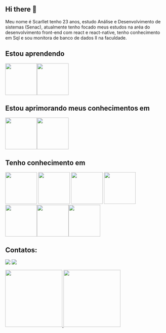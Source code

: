## Hi there 👋

Meu nome é Scarllet tenho 23 anos, estudo Análise e Desenvolvimento de sistemas (Senac), atualmente tenho focado meus estudos na aréa do desenvolvimento front-end  com react e react-native, tenho conhecimento em Sql e sou monitora de banco de dados II na faculdade.


## Estou aprendendo
 <img  height="100em" src="https://cdn.jsdelivr.net/gh/devicons/devicon/icons/python/python-original.svg" target="_blank" /><img height="100em" src="https://cdn.jsdelivr.net/gh/devicons/devicon/icons/nodejs/nodejs-original.svg" target="_blank"/>

## Estou aprimorando meus conhecimentos em
<img height="100em" src="https://cdn.jsdelivr.net/gh/devicons/devicon/icons/javascript/javascript-original.svg" target="_blank"/><img height="100em" src="https://cdn.jsdelivr.net/gh/devicons/devicon/icons/react/react-original.svg" target="_blank" />
          
   
## Tenho conhecimento em       
 <img height="100em" src="https://cdn.jsdelivr.net/gh/devicons/devicon/icons/mysql/mysql-original.svg"  target="_blank"/> <img height="100em" src="https://cdn.jsdelivr.net/gh/devicons/devicon/icons/postgresql/postgresql-original.svg"  target="_blank"/> <img height="100em" src="https://cdn.jsdelivr.net/gh/devicons/devicon/icons/html5/html5-original.svg" target="_blank" />
<img  height="100em" src="https://cdn.jsdelivr.net/gh/devicons/devicon/icons/css3/css3-original.svg" target="_blank"/><img  height="100em" src="https://cdn.jsdelivr.net/gh/devicons/devicon/icons/c/c-original.svg" target="_blank"/><img height="100em"
 src="https://cdn.jsdelivr.net/gh/devicons/devicon/icons/java/java-original.svg" target="_blank"/><img height="100em" src="https://cdn.jsdelivr.net/gh/devicons/devicon/icons/git/git-original.svg" target="_blank"/>

## Contatos:

<div>

<a href = "mailto:scarllet.valentim.9@gmail.com"><img src="https://img.shields.io/badge/Gmail-D14836?style=for-the-badge&logo=gmail&logoColor=white" target="_blank"></a>
<a href="https://www.linkedin.com/in/scarllet-valentim-050175183/" target="_blank"><img src="https://img.shields.io/badge/-LinkedIn-%230077B5?style=for-the-badge&logo=linkedin&logoColor=white" target="_blank"></a>   
</div>

<div>
<a href="https://github.com/ScarlletValentim">
<img height="180em" src="https://github-readme-stats.vercel.app/api/top-langs/?username=ScarlletValentim-aqui&layout=compact&langs_count=7&theme=dracula"/>
<img height="180em" src="https://github-readme-stats.vercel.app/api?username=ScarlletValentim-aqui&show_icons=true&theme=dracula&include_all_commits=true&count_private=true"/>
</div>
          
          
          
          
          
          
          
          

